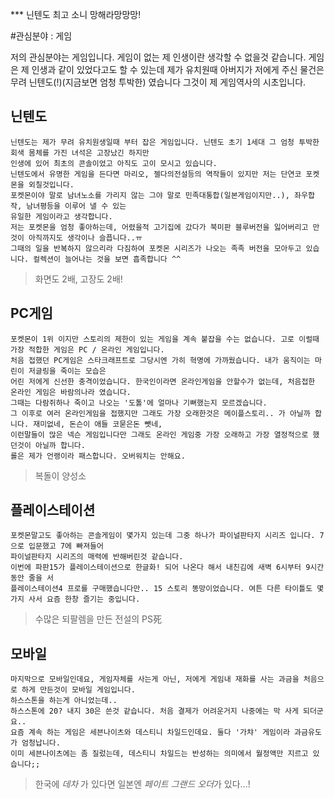 
*** 닌텐도 최고 소니 망해라망망망!

#관심분야 : 게임

저의 관심분야는 게임입니다. 게임이 없는 제 인생이란 생각할 수 없을것 같습니다.
게임은 제 인생과 같이 있었다고도 할 수 있는데 제가 유치원때 아버지가 저에게 주신 물건은 무려 닌텐도(!)(지금보면 엄청 투박한) 였습니다
그것이 제 게임역사의 시초입니다.

## 닌텐도

    닌텐도는 제가 무려 유치원생일때 부터 잡은 게임입니다. 닌텐도 초기 1세대 그 엄청 투박한 회색 몸체를 가진 녀석은 고장났긴 하지만 
    인생에 있어 최초의 콘솔이었고 아직도 고이 모시고 있습니다.
    닌텐도에서 유명한 게임을 든다면 마리오, 젤다의전설등의 역작들이 있지만 저는 단연코 포켓몬을 외칠것입니다.
    포켓몬이야 말로 남녀노소를 가리지 않는 그야 말로 민족대통합(일본게임이지만..), 좌우합작, 남녀평등을 이루어 낼 수 있는
    유일한 게임이라고 생각합니다.
    저는 포켓몬을 엄청 좋아하는데, 어렸을적 고기집에 갔다가 북미판 블루버전을 잃어버리고 만것이 아직까지도 생각이나 슬픕니다..ㅠ 
    그때의 일을 반복하지 않으리라 다짐하여 포켓몬 시리즈가 나오는 족족 버전을 모아두고 있습니다. 컬렉션이 늘어나는 것을 보면 흡족합니다 ^^
    
>화면도 2배, 고장도 2배!

## PC게임

    포켓몬이 1위 이지만 스토리의 제한이 있는 게임을 계속 붙잡을 수는 없습니다. 고로 이럴때 가장 적합한 게임은 PC / 온라인 게임입니다.
    처음 접했던 PC게임은 스타크래프트로 그당시엔 가히 혁명에 가까웠습니다. 내가 움직이는 마린이 저글링을 죽이는 모습은
    어린 저에게 신선한 충격이었습니다. 한국인이라면 온라인게임을 안할수가 없는데, 처음접한 온라인 게임은 바람의나라 였습니다.
    그때는 다람쥐하나 죽이고 나오는 '도톨'에 얼마나 기뻐했는지 모르겠습니다.
    그 이후로 여러 온라인게임을 접했지만 그래도 가장 오래한것은 메이플스토리.. 가 아닐까 합니다. 재미없네, 돈슨이 애들 코묻은돈 뺏네,
    이런말들이 많은 넥슨 게임입니다만 그래도 온라인 게임중 가장 오래하고 가장 열정적으로 했던것이 아닐까 합니다.
    롤은 제가 언랭이라 패스합니다. 오버워치는 안해요.
    
>복돌이 양성소

## 플레이스테이션

    포켓몬말고도 좋아하는 콘솔게임이 몇가지 있는데 그중 하나가 파이널판타지 시리즈 입니다. 7으로 입문했고 7에 빠져들어 
    파이널판타지 시리즈의 매력에 반해버린것 같습니다.
    이번에 파판15가 플레이스테이션으로 한글화! 되어 나온다 해서 내친김에 새벽 6시부터 9시간동안 줄을 서
    플레이스테이션4 프로를 구매했습니다만.. 15 스토리 똥망이었습니다. 여튼 다른 타이틀도 몇가지 사서 요즘 한창 즐기는 중입니다.
    
>수많은 되팔렘을 만든 전설의 PS死

## 모바일

    마지막으로 모바일인데요, 게임자체를 사는게 아닌, 저에게 게임내 재화를 사는 과금을 처음으로 하게 만든것이 모바일 게임입니다.
    하스스톤을 하는게 아니었는데..
    하스스톤에 20? 내지 30은 쓴것 같습니다. 처음 결제가 어려운거지 나중에는 막 사게 되더군요..
    요즘 계속 하는 게임은 세븐나이츠와 데스티니 차일드인데요. 둘다 '가챠' 게임이라 과금유도가 엄청납니다.
    이미 세븐나이츠에는 좀 질렀는데, 데스티니 차일드는 반성하는 의미에서 월정액만 지르고 있습니다;;
    
>한국에 *데차* 가 있다면 일본엔 *페이트 그랜드 오더*가 있다...!

